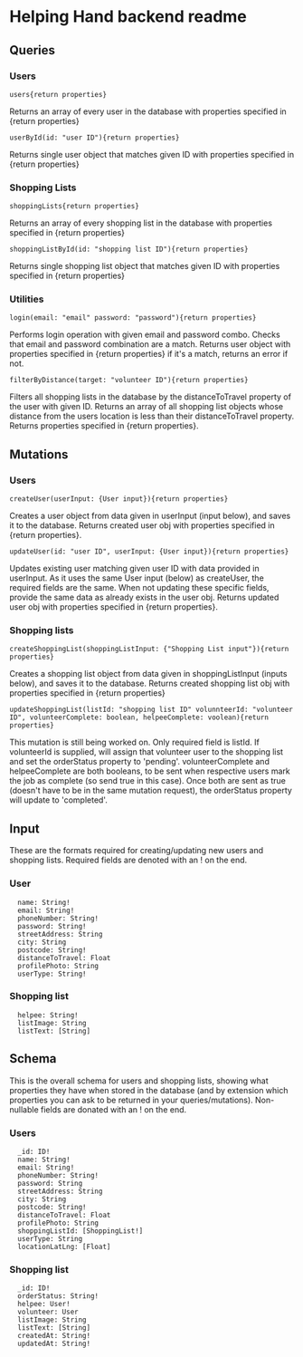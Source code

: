 # Helping Hand backend readme

## Queries

### Users

```
users{return properties}
```

Returns an array of every user in the database with properties specified in {return properties}

```
userById(id: "user ID"){return properties}
```

Returns single user object that matches given ID with properties specified in {return properties}

### Shopping Lists

```
shoppingLists{return properties}
```

Returns an array of every shopping list in the database with properties specified in {return properties}

```
shoppingListById(id: "shopping list ID"){return properties}
```

Returns single shopping list object that matches given ID with properties specified in {return properties}

### Utilities

```
login(email: "email" password: "password"){return properties}
```

Performs login operation with given email and password combo. Checks that email and password combination are a match. Returns user object with properties specified in {return properties} if it's a match, returns an error if not.

```
filterByDistance(target: "volunteer ID"){return properties}
```

Filters all shopping lists in the database by the distanceToTravel property of the user with given ID. Returns an array of all shopping list objects whose distance from the users location is less than their distanceToTravel property. Returns properties specified in {return properties}.

## Mutations

### Users

```
createUser(userInput: {User input}){return properties}
```

Creates a user object from data given in userInput (input below), and saves it to the database. Returns created user obj with properties specified in {return properties}.

```
updateUser(id: "user ID", userInput: {User input}){return properties}
```

Updates existing user matching given user ID with data provided in userInput. As it uses the same User input (below) as createUser, the required fields are the same. When not updating these specific fields, provide the same data as already exists in the user obj. Returns updated user obj with properties specified in {return properties}.

### Shopping lists

```
createShoppingList(shoppingListInput: {"Shopping List input"}){return properties}
```

Creates a shopping list object from data given in shoppingListInput (inputs below), and saves it to the database. Returns created shopping list obj with properties specified in {return properties}

```
updateShoppingList(listId: "shopping list ID" volunnteerId: "volunteer ID", volunteerComplete: boolean, helpeeComplete: voolean){return properties}
```

This mutation is still being worked on. Only required field is listId. If volunteerId is supplied, will assign that volunteer user to the shopping list and set the orderStatus property to 'pending'. volunteerComplete and helpeeComplete are both booleans, to be sent when respective users mark the job as complete (so send true in this case). Once both are sent as true (doesn't have to be in the same mutation request), the orderStatus property will update to 'completed'.

## Input

These are the formats required for creating/updating new users and shopping lists. Required fields are denoted with an ! on the end.

### User

```
  name: String!
  email: String!
  phoneNumber: String!
  password: String!
  streetAddress: String
  city: String
  postcode: String!
  distanceToTravel: Float
  profilePhoto: String
  userType: String!
```

### Shopping list

```
  helpee: String!
  listImage: String
  listText: [String]
```

## Schema

This is the overall schema for users and shopping lists, showing what properties they have when stored in the database (and by extension which properties you can ask to be returned in your queries/mutations). Non-nullable fields are donated with an ! on the end.

### Users

```
  _id: ID!
  name: String!
  email: String!
  phoneNumber: String!
  password: String
  streetAddress: String
  city: String
  postcode: String!
  distanceToTravel: Float
  profilePhoto: String
  shoppingListId: [ShoppingList!]
  userType: String
  locationLatLng: [Float]
```

### Shopping list

```
  _id: ID!
  orderStatus: String!
  helpee: User!
  volunteer: User
  listImage: String
  listText: [String]
  createdAt: String!
  updatedAt: String!
```
